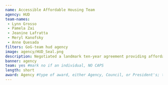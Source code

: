 ```yaml
---
name: Accessible Affordable Housing Team
agency: HUD
team-names:
 - Lynn Grosso
 - Pamela Zai
 - Jeanine Lafratta
 - Meryl Kanofsky
 - Anne Quesada
filters: GoG-team hud agency
image: agency/HUD_Seal.png
description: Negotiated a landmark ten-year agreement providing affordable accessible housing in LA. Their work breaks down barriers that were preventing those with disabilities from finding housing.
banner: agency
team: yes #mark no if an individual, NO CAPS
length: short
award: Agency #type of award, either Agency, Council, or President's; this is case sensitive so make sure to match the options listed exactly. This section generates the format of the card
---
```

